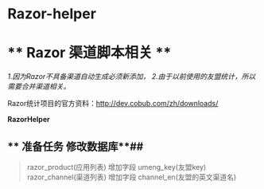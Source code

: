 Razor-helper
============
# ** Razor 渠道脚本相关 ** #
*1.因为Razor不具备渠道自动生成必须新添加，*
*2.由于以前使用的友盟统计，所以需要合并渠道相关。*

Razor统计项目的官方资料：http://dev.cobub.com/zh/downloads/



**RazorHelper**
## ** 准备任务 修改数据库**##
>razor_product(应用列表)  增加字段 umeng_key(友盟key) 
>razor_channel(渠道列表)  增加字段 channel_en(友盟的英文渠道名)
